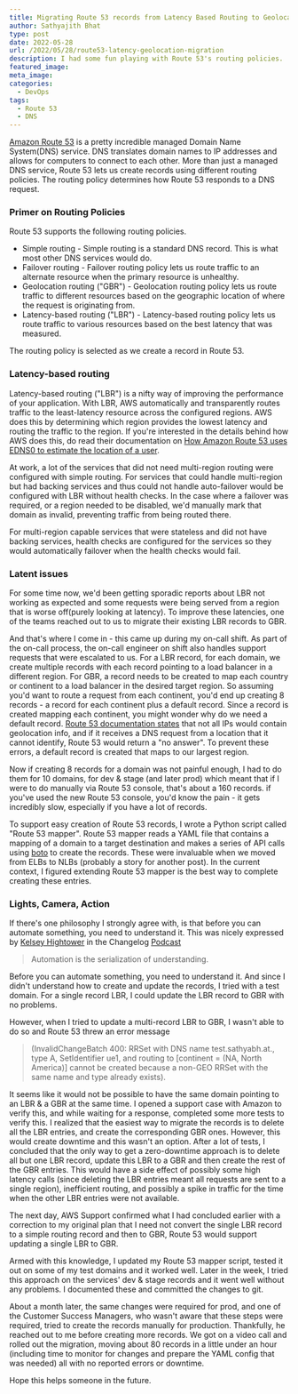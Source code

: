 ```yaml
---
title: Migrating Route 53 records from Latency Based Routing to Geolocation routing with zero downtime
author: Sathyajith Bhat
type: post
date: 2022-05-28
url: /2022/05/28/route53-latency-geolocation-migration
description: I had some fun playing with Route 53's routing policies.
featured_image: 
meta_image: 
categories:
  - DevOps
tags:
  - Route 53
  - DNS
---
```


[Amazon Route 53](https://aws.amazon.com/route53/) is a pretty incredible managed Domain Name System(DNS) service. DNS translates domain names to IP addresses and allows for computers to connect to each other. More than just a managed DNS service, Route 53 lets us create records using different routing policies. The routing policy determines how Route 53 responds to a DNS request.

### Primer on Routing Policies

Route 53 supports the following routing policies. 

* Simple routing - Simple routing is a standard DNS record. This is what most other DNS services would do.
* Failover routing - Failover routing policy lets us route traffic to an alternate resource when the primary resource is unhealthy.
* Geolocation routing ("GBR") - Geolocation routing policy lets us route traffic to different resources based on the geographic location of where the request is originating from.
* Latency-based routing ("LBR") - Latency-based routing policy lets us route traffic to various resources based on the best latency that was measured.

The routing policy is selected as we create a record in Route 53.

### Latency-based routing

Latency-based routing ("LBR") is a nifty way of improving the performance of your application. With LBR, AWS automatically and transparently routes traffic to the least-latency resource across the configured regions. AWS does this by determining which region provides the lowest latency and routing the traffic to the region. If you're interested in the details behind how AWS does this, do read their documentation on [How Amazon Route 53 uses EDNS0 to estimate the location of a user](https://docs.aws.amazon.com/Route53/latest/DeveloperGuide/routing-policy.html#routing-policy-edns0).

At work, a lot of the services that did not need multi-region routing were configured with simple routing. For services that could handle multi-region but had backing services and thus could not handle auto-failover would be configured with LBR without health checks. In the case where a failover was required, or a region needed to be disabled, we'd manually mark that domain as invalid, preventing traffic from being routed there.

For multi-region capable services that were stateless and did not have backing services, health checks are configured for the services so they would automatically failover when the health checks would fail.

### Latent issues

For some time now, we'd been getting sporadic reports about LBR not working as expected and some requests were being served from a region that is worse off(purely looking at latency). To improve these latencies, one of the teams reached out to us to migrate their existing LBR records to GBR.  

And that's where I come in - this came up during my on-call shift. As part of the on-call process, the on-call engineer on shift also handles support requests that were escalated to us. For a LBR record, for each domain, we create multiple records with each record pointing to a load balancer in a different region. For GBR, a record needs to be created to map each country or continent to a load balancer in the desired target region. So assuming you'd want to route a request from each continent, you'd end up creating 8 records - a record for each continent plus a default record. Since a record is created mapping each continent, you might wonder why do we need a default record. [Route 53 documentation states](https://docs.aws.amazon.com/Route53/latest/DeveloperGuide/routing-policy.html#routing-policy-geo) that not all IPs would contain geolocation info, and if it receives a DNS request from a location that it cannot identify, Route 53 would return a "no answer". To prevent these errors, a default record is created that maps to our largest region.

Now if creating 8 records for a domain was not painful enough, I had to do them for 10 domains, for dev & stage (and later prod) which meant that if I were to do manually via Route 53 console, that's about a 160 records. if you've used the new Route 53 console, you'd know the pain - it gets incredibly slow, especially if you have a lot of records.

To support easy creation of Route 53 records, I wrote a Python script called "Route 53 mapper". Route 53 mapper reads a YAML file that contains a mapping of a domain to a target destination and makes a series of API calls using [boto](https://boto.cloudhackers.com/en/latest/) to create the records. These were invaluable when we moved from ELBs to NLBs (probably a story for another post). In the current context, I figured extending Route 53 mapper is the best way to complete creating these entries.

### Lights, Camera, Action

If there's one philosophy I strongly agree with, is that before you can automate something, you need to understand it. This was nicely expressed by [Kelsey Hightower](https://twitter.com/kelseyhightower) in the Changelog [Podcast](https://changelog.com/posts/automation-is-the-serialization-of-understanding)

> Automation is the serialization of understanding.

Before you can automate something, you need to understand it. And since I didn't understand how to create and update the records, I tried with a test domain. For a single record LBR, I could update the LBR record to GBR with no problems.

However, when I tried to update a multi-record LBR to GBR, I wasn't able to do so and Route 53 threw an error message

> (InvalidChangeBatch 400: RRSet with DNS name test.sathyabh.at., type A, SetIdentifier ue1, and routing to [continent = (NA, North America)] cannot be created because a non-GEO RRSet with the same name and type already exists).

It seems like it would not be possible to have the same domain pointing to an LBR & a GBR at the same time. I opened a support case with Amazon to verify this, and while waiting for a response, completed some more tests to verify this. I realized that the easiest way to migrate the records is to delete all the LBR entries, and create the corresponding GBR ones. However, this would create downtime and this wasn't an option. After a lot of tests, I concluded that the only way to get a zero-downtime approach is to delete all but one LBR record, update this LBR to a GBR and then create the rest of the GBR entries. This would have a side effect of possibly some high latency calls (since deleting the LBR entries meant all requests are sent to a single region), inefficient routing, and possibly a spike in traffic for the time when the other LBR entries were not available. 

The next day, AWS Support confirmed what I had concluded earlier with a correction to my original plan that I need not convert the single LBR record to a simple routing record and then to GBR, Route 53 would support updating a single LBR to GBR. 

Armed with this knowledge, I updated my Route 53 mapper script, tested it out on some of my test domains and it worked well. Later in the week, I tried this approach on the services' dev & stage records and it went well without any problems. I documented these and committed the changes to git.

About a month later, the same changes were required for prod, and one of the Customer Success Managers, who wasn't aware that these steps were required, tried to create the records manually for production. Thankfully, he reached out to me before creating more records. We got on a video call and rolled out the migration, moving about 80 records in a little under an hour (including time to monitor for changes and prepare the YAML config that was needed) all with no reported errors or downtime.

Hope this helps someone in the future.
